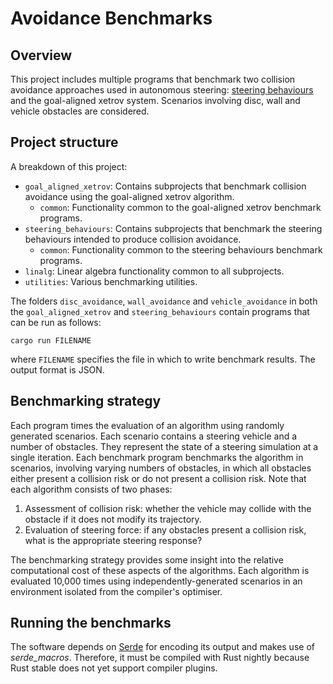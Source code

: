 # Avoidance Benchmarks

## Overview

This project includes multiple programs that benchmark two collision avoidance approaches used in autonomous steering: [steering behaviours](http://www.red3d.com/cwr/steer/gdc99/) and the goal-aligned xetrov system. Scenarios involving disc, wall and vehicle obstacles are considered.

## Project structure

A breakdown of this project:

- `goal_aligned_xetrov`: Contains subprojects that benchmark collision avoidance using the goal-aligned xetrov algorithm.
    - `common`: Functionality common to the goal-aligned xetrov benchmark programs.
- `steering_behaviours`: Contains subprojects that benchmark the steering behaviours intended to produce collision avoidance.
    - `common`: Functionality common to the steering behaviours benchmark programs.
- `linalg`: Linear algebra functionality common to all subprojects.
- `utilities`: Various benchmarking utilities.

The folders `disc_avoidance`, `wall_avoidance` and `vehicle_avoidance` in both the `goal_aligned_xetrov` and `steering_behaviours` contain programs that can be run as follows:
```
cargo run FILENAME
```
where `FILENAME` specifies the file in which to write benchmark results. The output format is JSON.

## Benchmarking strategy

Each program times the evaluation of an algorithm using randomly generated scenarios. Each scenario contains a steering vehicle and a number of obstacles. They represent the state of a steering simulation at a single iteration. Each benchmark program benchmarks the algorithm in scenarios, involving varying numbers of obstacles, in which all obstacles either present a collision risk or do not present a collision risk. Note that each algorithm consists of two phases:

1. Assessment of collision risk: whether the vehicle may collide with the obstacle if it does not modify its trajectory.
2. Evaluation of steering force: if any obstacles present a collision risk, what is the appropriate steering response?

The benchmarking strategy provides some insight into the relative computational cost of these aspects of the algorithms. Each algorithm is evaluated 10,000 times using independently-generated scenarios in an environment isolated from the compiler's optimiser.

## Running the benchmarks

The software depends on [Serde](https://github.com/serde-rs/serde) for encoding its output and makes use of _serde_macros_. Therefore, it must be compiled with Rust nightly because Rust stable does not yet support compiler plugins.
